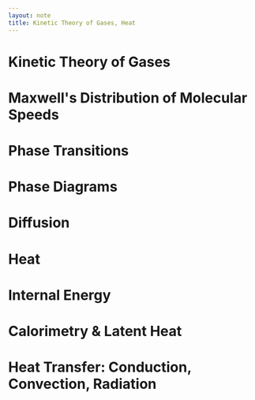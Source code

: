 ```yaml
---
layout: note
title: Kinetic Theory of Gases, Heat
---
```


# Kinetic Theory of Gases
# Maxwell's Distribution of Molecular Speeds
# Phase Transitions
# Phase Diagrams
# Diffusion
# Heat
# Internal Energy
# Calorimetry & Latent Heat
# Heat Transfer: Conduction, Convection, Radiation
